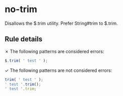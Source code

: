 # no-trim

Disallows the $.trim utility. Prefer String#trim to $.trim.

## Rule details

✗ The following patterns are considered errors:
```js
$.trim( ' test ' );
```

✓ The following patterns are not considered errors:
```js
trim( ' test ' );
' test '.trim();
' test '.trim;
```
